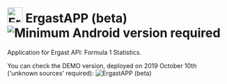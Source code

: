 # <img alt='ErgastAPP' src='https://raw.githubusercontent.com/miguelromeral/ErgastAPP/master/ErgastAPP/ErgastAPP/ErgastApp.ico' height="35" width="auto" /> ErgastAPP (beta) ![Minimum Android version required](https://img.shields.io/badge/android-5.0-green)

Application for Ergast API: Formula 1 Statistics.

You can check the DEMO version, deployed on 2019 October 10th ('unknown sources' required): ![ErgastAPP (beta)]()
